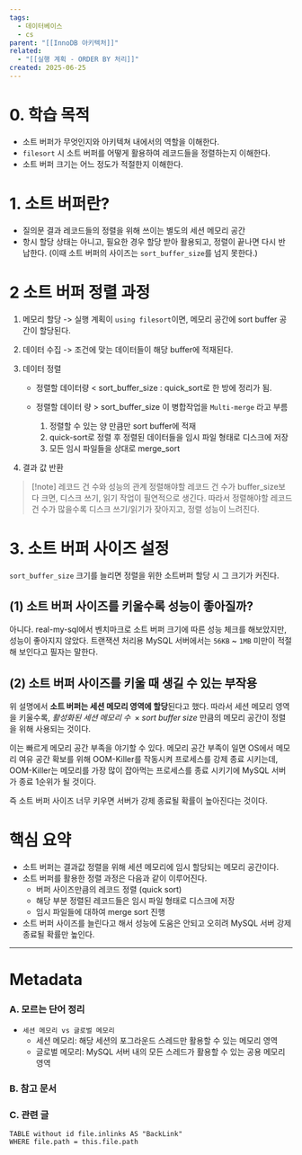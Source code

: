 ```yaml
---
tags:
  - 데이터베이스
  - cs
parent: "[[InnoDB 아키텍처]]"
related:
  - "[[실행 계획 - ORDER BY 처리]]"
created: 2025-06-25
---
```


# 0. 학습 목적
- 소트 버퍼가 무엇인지와 아키텍쳐 내에서의 역할을 이해한다.
- `filesort` 시 소트 버퍼를 어떻게 활용하여 레코드들을 정렬하는지 이해한다.
- 소트 버퍼 크기는 어느 정도가 적절한지 이해한다.

# 1. 소트 버퍼란? 
- 질의문 결과 레코드들의 정렬을 위해 쓰이는 별도의 세션 메모리 공간
- 항시 할당 상태는 아니고, 필요한 경우 할당 받아 활용되고, 정렬이 끝나면 다시 반납한다.
  (이때 소트 버퍼의 사이즈는 `sort_buffer_size`를 넘지 못한다.)

# 2 소트 버퍼 정렬 과정

1. 메모리 할당 -> 실행 계획이 `using filesort`이면, 메모리 공간에 sort buffer 공간이 할당된다.
2. 데이터 수집 -> 조건에 맞는 데이터들이 해당 buffer에 적재된다.
3. 데이터 정렬
	- 정렬할 데이터량 < sort_buffer_size
	  : quick_sort로 한 방에 정리가 됨. 
	  
	- 정렬할 데이터 량 > sort_buffer_size
	  이 병합작업을 `Multi-merge` 라고 부름 
		1. 정렬할 수 있는 양 만큼만 sort buffer에 적재
		2. quick-sort로 정렬 후 정렬된 데이터들을 임시 파일 형태로 디스크에 저장 
		3. 모든 임시 파일들을 상대로 merge_sort
		   
4. 결과 값 반환

> [!note] 레코드 건 수와 성능의 관계
> 정렬해야할 레코드 건 수가 buffer_size보다 크면, 디스크 쓰기, 읽기 작업이 필연적으로 생긴다. 
> 따라서 정렬해야할 레코드 건 수가 많을수록 디스크 쓰기/읽기가 잦아지고, 정렬 성능이 느려진다.

# 3. 소트 버퍼 사이즈 설정
`sort_buffer_size` 크기를 늘리면 정렬을 위한 소트버퍼 할당 시 그 크기가 커진다. 

## (1) 소트 버퍼 사이즈를 키울수록 성능이 좋아질까? 
아니다. 
real-my-sql에서 벤치마크로 소트 버퍼 크기에 따른 성능 체크를 해보았지만, 성능이 좋아지지 않았다. 
트랜잭션 처리용 MySQL 서버에서는 `56KB` ~ `1MB` 미만이 적절해 보인다고 필자는 말한다.

## (2) 소트 버퍼 사이즈를 키울 때 생길 수 있는 부작용
위 설명에서 **소트 버퍼는 세션 메모리 영역에 할당**된다고 했다.
따라서 세션 메모리 영역을 키울수록, $활성화된 \; 세션 \; 메모리 \; 수 \;  \times sort \; buffer \; size$  만큼의 메모리 공간이 정렬을 위해 사용되는 것이다.

이는 빠르게 메모리 공간 부족을 야기할 수 있다. 
메모리 공간 부족이 일면 OS에서 메모리 여유 공간 확보를 위해 OOM-Killer를 작동시켜 프로세스를 강제 종료 시키는데, OOM-Killer는 메모리를 가장 많이 잡아먹는 프로세스를 종료 시키기에 MySQL 서버가 종료 1순위가 될 것이다.

즉 소트 버퍼 사이즈 너무 키우면 서버가 강제 종료될 확률이 높아진다는 것이다. 

# 핵심 요약
- 소트 버퍼는 결과값 정렬을 위해 세션 메모리에 임시 할당되는 메모리 공간이다.
- 소트 버퍼를 활용한 정렬 과정은 다음과 같이 이루어진다. 
	- 버퍼 사이즈만큼의 레코드 정렬 (quick sort)
	- 해당 부분 정렬된 레코드들은 임시 파일 형태로 디스크에 저장
	- 임시 파일들에 대하여 merge sort 진행
- 소트 버퍼 사이즈를 늘린다고 해서 성능에 도움은 안되고 오히려 MySQL 서버 강제 종료될 확률만 높인다.

---

# Metadata

### A. 모르는 단어 정리 
- `세션 메모리 vs 글로벌 메모리`
	- 세션 메모리: 해당 세션의 포그라운드 스레드만 활용할 수 있는 메모리 영역
	- 글로벌 메모리: MySQL 서버 내의 모든 스레드가 활용할 수 있는 공용 메모리 영역

###  B. 참고 문서

### C. 관련 글

```dataview
TABLE without id file.inlinks AS "BackLink"
WHERE file.path = this.file.path
```
